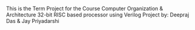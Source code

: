 This is the Term Project for the Course Computer Organization & Architecture 
32-bit RISC based processor using Verilog
Project by: Deepraj Das & Jay Priyadarshi
